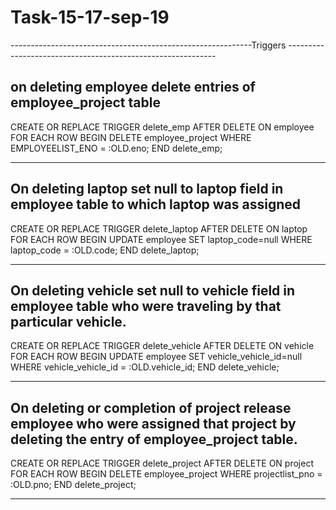 # Task-15-17-sep-19

------------------------------------------------------------Triggers ------------------------------------------------------------

on deleting employee delete entries of employee_project table
--------------------------------------------------------------------------------------------------------------------------------
CREATE OR REPLACE TRIGGER delete_emp
	AFTER DELETE ON employee
	FOR EACH ROW
	BEGIN
	DELETE employee_project WHERE EMPLOYEELIST_ENO = :OLD.eno;
END delete_emp;

--------------------------------------------------------------------------------------------------------------------------------

On deleting laptop set null to laptop field in employee table to which laptop was assigned
--------------------------------------------------------------------------------------------------------------------------------
CREATE OR REPLACE TRIGGER delete_laptop
	AFTER DELETE ON laptop
	FOR EACH ROW
	BEGIN
	UPDATE employee SET laptop_code=null WHERE laptop_code = :OLD.code;
END delete_laptop;

--------------------------------------------------------------------------------------------------------------------------------

On deleting vehicle set null to vehicle field in employee table who were traveling by that particular vehicle.
--------------------------------------------------------------------------------------------------------------------------------
CREATE OR REPLACE TRIGGER delete_vehicle
	AFTER DELETE ON vehicle
	FOR EACH ROW
	BEGIN
	UPDATE employee SET vehicle_vehicle_id=null WHERE vehicle_vehicle_id = :OLD.vehicle_id;
END delete_vehicle;

---------------------------------------------------------------------------------------------------------------------------------

On deleting or completion of project release employee who were assigned that project by deleting the entry of employee_project table.
-------------------------------------------------------------------------------------------------------------------------------------
CREATE OR REPLACE TRIGGER delete_project
	AFTER DELETE ON project
	FOR EACH ROW
	BEGIN
	DELETE employee_project WHERE projectlist_pno = :OLD.pno;
END delete_project;

------------------------------------------------------------------------------------------------------------------------------------
